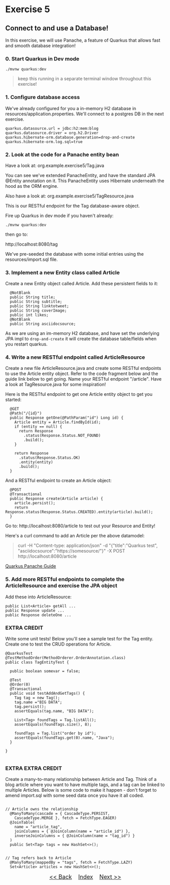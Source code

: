 # Exercise 5
## Connect to and use a Database!


In this exercise, we will use Panache, a feature of Quarkus that allows fast and smooth database integration!

### 0. Start Quarkus in Dev mode


   ```
   ./mvnw quarkus:dev
   ```

> keep this running in a separate terminal window throughout this exercise!

### 1. Configure database access

We've already configured for you a in-memory H2 database in resources/application.properties. We'll connect to a postgres DB in the next exercise.

``` 
quarkus.datasource.url = jdbc:h2:mem:blog
quarkus.datasource.driver = org.h2.Driver
quarkus.hibernate-orm.database.generation=drop-and-create
quarkus.hibernate-orm.log.sql=true
```

### 2. Look at the code for a Panache entity bean

Have a look at:
org.example.exercise5/Tag.java

You can see we've extended PanacheEntity, and have the standard JPA @Entity annotation on it. This PanacheEntity uses Hibernate underneath the hood as the ORM engine.

Also have a look at:
org.example.exercise5/TagResource.java

This is our RESTful endpoint for the Tag database-aware object.

Fire up Quarkus in dev mode if you haven't already:

   ```
   ./mvnw quarkus:dev
   ```

then go to:

http://localhost:8080/tag

We've pre-seeded the database with some initial entries using the resources/import.sql file.

### 3. Implement a new Entity class called Article

Create a new Entity object called Article. Add these persistent fields to it:

```
  @NotBlank
  public String title;
  public String subtitle;
  public String linktotweet;
  public String coverImage;
  public int likes;
  @NotBlank
  public String asciidocsource;
```

As we are using an im-memory H2 database, and have set the underlying JPA impl to `drop-and-create` it will create the database table/fields when you restart quarkus. 

### 4. Write a new RESTful endpoint called ArticleResource

Create a new file ArticleResource.java and create some RESTful endpoints to use the Article entity object. Refer to the code fragment below and the guide link below to get going. Name your RESTful endpoint "/article". Have a look at TagResource.java for some inspiration!

Here is the RESTful endpoint to get one Article entity object to get you started:

```
  @GET
  @Path("/{id}")
  public Response getOne(@PathParam("id") Long id) {
    Article entity = Article.findById(id);
    if (entity == null) {
      return Response
        .status(Response.Status.NOT_FOUND)
        .build();
    }

    return Response
      .status(Response.Status.OK)
      .entity(entity)
      .build();
  }

```

And a RESTful endpoint to create an Article object:
``` 
  @POST
  @Transactional
  public Response create(Article article) {
    article.persist();
    return Response.status(Response.Status.CREATED).entity(article).build();
  }
```

Go to: http://localhost:8080/article to test out your Resource and Entity!

Here's a curl command to add an Article per the above datamodel:
> curl  -H "Content-type: application/json" -d "{\"title\":\"Quarkus test\", \"asciidocsource\":\"https://somesource/\"}" -X POST http://localhost:8080/article

[Quarkus Panache Guide](https://quarkus.io/guides/)


### 5. Add more RESTful endpoints to complete the ArticleResource and exercise the JPA object

Add these into ArticleResource:

``` 
public List<Article> getAll ...
public Response update ...
public Response deleteOne ...
```

### EXTRA CREDIT 

Write some unit tests! Below you'll see a sample test for the Tag entity. Create one to test the CRUD operations for Article.


```
@QuarkusTest
@TestMethodOrder(MethodOrderer.OrderAnnotation.class)
public class TagEntityTest {

  public boolean somevar = false;

  @Test
  @Order(0)
  @Transactional
  public void testAddAndGetTags() {
    Tag tag = new Tag();
    tag.name ="BIG DATA";
    tag.persist();
    assertEquals(tag.name, "BIG DATA");

    List<Tag> foundTags = Tag.listAll();
    assertEquals(foundTags.size(), 8);

    foundTags = Tag.list("order by id");
    assertEquals(foundTags.get(0).name, "Java");
  }

}


```    

### EXTRA EXTRA CREDIT

Create a many-to-many relationship between Article and Tag. Think of a blog article where you want to have multiple tags, and a tag can be linked to multiple Articles. Below is some code to make it happen - don't forget to amend import.sql with some seed data once you have it all coded.

``` 

// Article owns the relationship
  @ManyToMany(cascade = { CascadeType.PERSIST,
    CascadeType.MERGE }, fetch = FetchType.EAGER)
  @JoinTable(
    name = "article_tag",
    joinColumns = { @JoinColumn(name = "article_id") },
    inverseJoinColumns = { @JoinColumn(name = "tag_id") }
  )
  public Set<Tag> tags = new HashSet<>();


// Tag refers back to Article
  @ManyToMany(mappedBy = "tags", fetch = FetchType.LAZY)
  Set<Article> articles = new HashSet<>();

``` 

<p  align="center">
	<font size="4">
 		<a href="../exercise4/"><< Back</a>&nbsp;&nbsp;&nbsp;&nbsp;<a href="/../../">Index</a>&nbsp;&nbsp;&nbsp;&nbsp;<a href="../exercise6/">Next >></a></td>
 </font>
</p>
